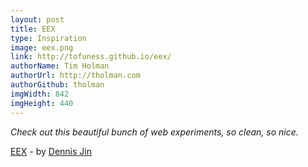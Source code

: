 ```yaml
---
layout: post
title: EEX
type: Inspiration
image: eex.png
link: http://tofuness.github.io/eex/
authorName: Tim Holman
authorUrl: http://tholman.com
authorGithub: tholman
imgWidth: 842
imgHeight: 440
---
```


_Check out this beautiful bunch of web experiments, so clean, so nice._

[EEX](http://tofuness.github.io/eex/) - by [Dennis Jin](https://github.com/tofuness)

